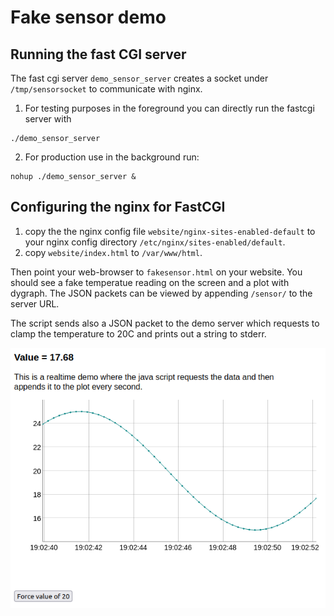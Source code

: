 # Fake sensor demo

## Running the fast CGI server
The fast cgi server `demo_sensor_server` creates a socket under
`/tmp/sensorsocket` to communicate with nginx.

 1. For testing purposes in the foreground you can directly run the fastcgi server with
 ```
 ./demo_sensor_server
 ```

 2. For production use in the background run:
 ```
 nohup ./demo_sensor_server &
 ```

## Configuring the nginx for FastCGI

 1. copy the the nginx config file `website/nginx-sites-enabled-default` to your
    nginx config directory `/etc/nginx/sites-enabled/default`.
 2. copy `website/index.html` to `/var/www/html`.
 
Then point your web-browser to `fakesensor.html` on your website.
You should see a fake temperatue reading on the screen and a plot with dygraph.
The JSON packets can be viewed by appending `/sensor/` to the server URL.

The script sends also a JSON packet to the demo server which
requests to clamp the temperature to 20C and prints out a string
to stderr.

![alt tag](screenshot.png)
